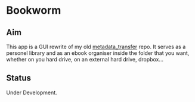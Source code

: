 # Bookworm

## Aim
This app is a GUI rewrite of my old [metadata_transfer](https://github.com/CandussoR/metadata_transfer) repo.
It serves as a personel library and as an ebook organiser inside the folder that you want, whether on you hard drive, on an external hard drive, dropbox...

## Status
Under Development.
